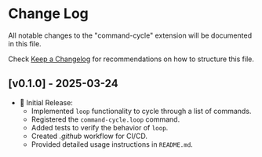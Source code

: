 # Change Log

All notable changes to the "command-cycle" extension will be documented in this file.

Check [Keep a Changelog](http://keepachangelog.com/) for recommendations on how to structure this file.

## [v0.1.0] - 2025-03-24

- 🎉 Initial Release:
    - Implemented `loop` functionality to cycle through a list of commands.
    - Registered the `command-cycle.loop` command.
    - Added tests to verify the behavior of `loop`.
    - Created _.github_ workflow for CI/CD.
    - Provided detailed usage instructions in `README.md`.
